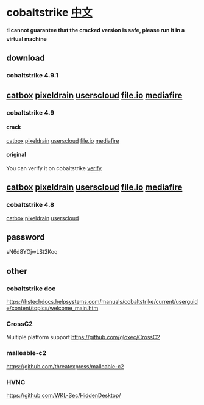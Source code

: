 # cobaltstrike [中文](https://github.com/inepts/cobaltstrike4_8/blob/main/README_ZH.md)
❗**I cannot guarantee that the cracked version is safe, please run it in a virtual machine**
## download
### cobaltstrike 4.9.1
[catbox](https://files.catbox.moe/fmhw27.zip)
[pixeldrain](https://pixeldrain.com/u/7sJx4YHa)
[userscloud](https://userscloud.com/6j39yulsjbe8)
[file.io](https://file.io/lUxlBiLEqIjf)
[mediafire](https://www.mediafire.com/file/515lv5fkeujtnho/CobaltSrike+4.9.1.zip/file)
---
### cobaltstrike 4.9
#### crack
[catbox](https://files.catbox.moe/eylj7b.zip)
[pixeldrain](https://pixeldrain.com/u/FeG3WEhC)
[userscloud](https://userscloud.com/mgh830swnhbu)
[file.io](https://file.io/L4xclaYwyKDG)
[mediafire](https://www.mediafire.com/file/jg7gvx4y4d1bvgb/CobaltStrike+4.9.zip/file)
#### original
You can verify it on cobaltstrike [verify](https://verify.cobaltstrike.com/)

[catbox](https://files.catbox.moe/66a4e7.zip)
[pixeldrain](https://pixeldrain.com/u/PCFPwURp)
[userscloud](https://userscloud.com/3v639ntw7chc)
[file.io](https://file.io/E1NbOlwOpHpx)
[mediafire](https://www.mediafire.com/file/3l39itkw47szd24/cobaltstrike.zip/file)
---
### cobaltstrike 4.8
[catbox](https://files.catbox.moe/msccbg.zip)
[pixeldrain](https://pixeldrain.com/u/sFvQpFaq)
[userscloud](https://userscloud.com/vbwtzi74vnf5)
## password
sN6d8YOjwLSt2Koq
## other
### cobaltstrike doc
https://hstechdocs.helpsystems.com/manuals/cobaltstrike/current/userguide/content/topics/welcome_main.htm
### CrossC2
Multiple platform support
https://github.com/gloxec/CrossC2
### malleable-c2
https://github.com/threatexpress/malleable-c2
### HVNC
https://github.com/WKL-Sec/HiddenDesktop/
